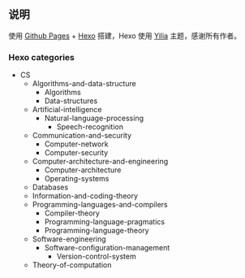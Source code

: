 ## 说明

使用 [Github Pages](https://pages.github.com/) + [Hexo](https://hexo.io/) 搭建，Hexo 使用 [Yilia](https://github.com/litten/hexo-theme-yilia) 主题，感谢所有作者。



### Hexo categories

- CS
  - Algorithms-and-data-structure
    - Algorithms
    - Data-structures
  - Artificial-intelligence
    - Natural-language-processing
      - Speech-recognition
  - Communication-and-security
    - Computer-network
    - Computer-security
  - Computer-architecture-and-engineering
    - Computer-architecture
    - Operating-systems
  - Databases
  - Information-and-coding-theory
  - Programming-languages-and-compilers
    - Compiler-theory
    - Programming-language-pragmatics
    - Programming-language-theory
  - Software-engineering
    - Software-configuration-management
      - Version-control-system
  - Theory-of-computation


